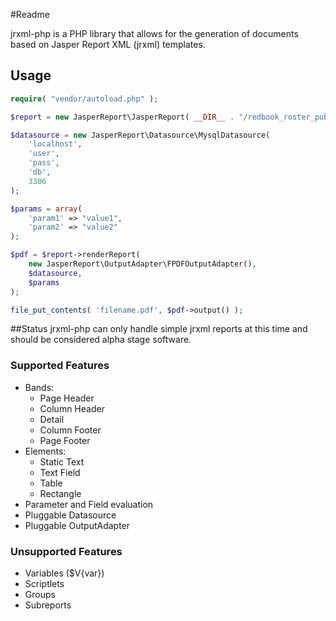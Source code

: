 #Readme

jrxml-php is a PHP library that allows for the generation of documents based on Jasper Report XML (jrxml) templates.

## Usage

```php
require( "vendor/autoload.php" );

$report = new JasperReport\JasperReport( __DIR__ . "/redbook_roster_published.jrxml" );

$datasource = new JasperReport\Datasource\MysqlDatasource(
	'localhost',
	'user',
	'pass',
	'db',
	3306
);

$params = array(
	'param1' => "value1",
	'param2' => "value2"
);

$pdf = $report->renderReport(
	new JasperReport\OutputAdapter\FPDFOutputAdapter(),
	$datasource, 
	$params
);

file_put_contents( 'filename.pdf', $pdf->output() );

```

##Status
jrxml-php can only handle simple jrxml reports at this time and should be considered alpha stage software.

### Supported Features
- Bands:
	- Page Header
	- Column Header
	- Detail
	- Column Footer
	- Page Footer
- Elements:
	- Static Text
	- Text Field
	- Table
	- Rectangle
- Parameter and Field evaluation
- Pluggable Datasource
- Pluggable OutputAdapter

### Unsupported Features
- Variables ($V{var})
- Scriptlets
- Groups
- Subreports
